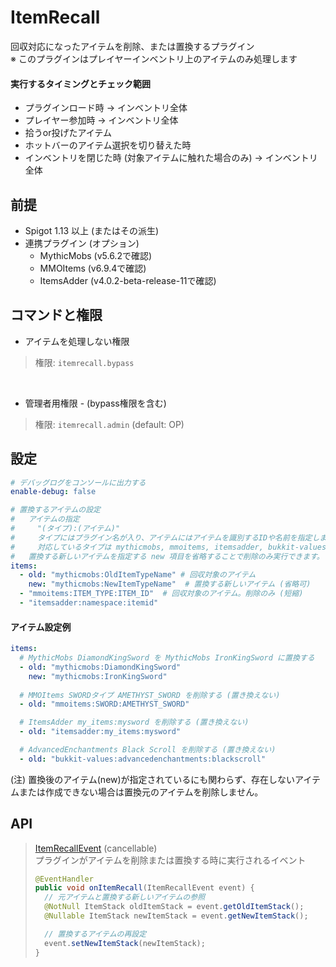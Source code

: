 # ItemRecall
回収対応になったアイテムを削除、または置換するプラグイン<br>
※ このプラグインはプレイヤーインベントリ上のアイテムのみ処理します

#### 実行するタイミングとチェック範囲
- プラグインロード時 -> インベントリ全体
- プレイヤー参加時 -> インベントリ全体
- 拾うor投げたアイテム
- ホットバーのアイテム選択を切り替えた時
- インベントリを閉じた時 (対象アイテムに触れた場合のみ) -> インベントリ全体

## 前提
- Spigot 1.13 以上 (またはその派生)
- 連携プラグイン (オプション)
  - MythicMobs (v5.6.2で確認)
  - MMOItems (v6.9.4で確認)
  - ItemsAdder (v4.0.2-beta-release-11で確認)

## コマンドと権限
- アイテムを処理しない権限
> 権限: `itemrecall.bypass`
<br>

- 管理者用権限 - (bypass権限を含む)
> 権限: `itemrecall.admin` (default: OP)

## 設定
```yml
# デバッグログをコンソールに出力する
enable-debug: false

# 置換するアイテムの設定
#   アイテムの指定
#     "(タイプ):(アイテム)"
#     タイプにはプラグイン名が入り、アイテムにはアイテムを識別するIDや名前を指定します。
#     対応しているタイプは mythicmobs, mmoitems, itemsadder, bukkit-values です。
#   置換する新しいアイテムを指定する new 項目を省略することで削除のみ実行できます。
items:
  - old: "mythicmobs:OldItemTypeName" # 回収対象のアイテム
    new: "mythicmobs:NewItemTypeName"  # 置換する新しいアイテム (省略可)
  - "mmoitems:ITEM_TYPE:ITEM_ID"  # 回収対象のアイテム。削除のみ (短縮)
  - "itemsadder:namespace:itemid"
```

#### アイテム設定例
```yml
items:
  # MythicMobs DiamondKingSword を MythicMobs IronKingSword に置換する
  - old: "mythicmobs:DiamondKingSword"
    new: "mythicmobs:IronKingSword"
    
  # MMOItems SWORDタイプ AMETHYST_SWORD を削除する (置き換えない)
  - old: "mmoitems:SWORD:AMETHYST_SWORD"

  # ItemsAdder my_items:mysword を削除する (置き換えない)
  - old: "itemsadder:my_items:mysword"

  # AdvancedEnchantments Black Scroll を削除する (置き換えない)
  - old: "bukkit-values:advancedenchantments:blackscroll"
```
(注) 置換後のアイテム(new)が指定されているにも関わらず、存在しないアイテムまたは作成できない場合は置換元のアイテムを削除しません。

## API
> [ItemRecallEvent](src%2Fmain%2Fjava%2Fcom%2Fgmail%2Fnecnionch%2Fmyplugin%2Fitemrecall%2Fbukkit%2Fevent%2FItemRecallEvent.java) (cancellable)<br>
> プラグインがアイテムを削除または置換する時に実行されるイベント
> ```java
> @EventHandler
> public void onItemRecall(ItemRecallEvent event) {
>   // 元アイテムと置換する新しいアイテムの参照
>   @NotNull ItemStack oldItemStack = event.getOldItemStack();  
>   @Nullable ItemStack newItemStack = event.getNewItemStack();
> 
>   // 置換するアイテムの再設定
>   event.setNewItemStack(newItemStack);
> }
> ```
